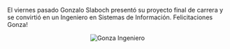 <html><body><p>El viernes pasado Gonzalo Slaboch presentó su proyecto final de carrera y se convirtió en un Ingeniero en Sistemas de Información. Felicitaciones Gonza!

</p><p style="text-align: center;"><img class="size-full wp-image-495 aligncenter" title="gonzaingborde" src="/wp-content/uploads/2008/08/gonzaingborde.jpg" alt="Gonza Ingeniero"></p></body></html>